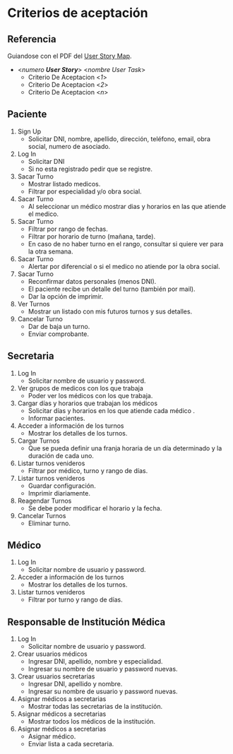 # Criterios de aceptación

## Referencia
Guiandose con el PDF del [User Story Map](./usm.pdf).
- <*numero **User Story***> <*nombre User Task*>
    - Criterio De Aceptacion <*1*>
    - Criterio De Aceptacion <*2*>
    - Criterio De Aceptacion <*n*>

## Paciente
1. Sign Up
    - Solicitar DNI, nombre, apellido, dirección, teléfono, email, obra social, numero de asociado.
2. Log In
    - Solicitar DNI
    - Si no esta registrado pedir que se registre.
3. Sacar Turno
    - Mostrar listado medicos.
    - Filtrar por especialidad y/o obra social.
4. Sacar Turno
    - Al seleccionar un médico mostrar dias y horarios en las que atiende el medico.
5. Sacar Turno
    - Filtrar por rango de fechas.
    - Filtrar por horario de turno (mañana, tarde).
    - En caso de no haber turno en el rango, consultar si quiere ver para la otra semana.
6. Sacar Turno
    - Alertar por diferencial o si el medico no atiende por la obra social.
7. Sacar Turno
    - Reconfirmar datos personales (menos DNI).
    - El paciente recibe un detalle del turno (también por mail).
    - Dar la opción de imprimir.
8. Ver Turnos
    - Mostrar un listado con mis futuros turnos y sus detalles.
9. Cancelar Turno
    - Dar de baja un turno.
    - Enviar comprobante.
## Secretaria
1. Log In
    - Solicitar nombre de usuario y password.
2. Ver grupos de medicos con los que trabaja
    - Poder ver los médicos con los que trabaja.
3. Cargar días y horarios que trabajan los médicos
    - Solicitar días y horarios en los que atiende cada médico .
    - Informar pacientes.
4. Acceder a información de los turnos
    - Mostrar los detalles de los turnos.
5. Cargar Turnos
    - Que se pueda definir una franja horaria de un día determinado y la duración de cada uno.
6. Listar turnos venideros
    - Filtrar por médico, turno y rango de días.
7. Listar turnos venideros
    - Guardar configuración.
    - Imprimir diariamente.
8. Reagendar Turnos
    - Se debe poder modificar el horario y la fecha.
9. Cancelar Turnos
    - Eliminar turno.
## Médico
1. Log In
    - Solicitar nombre de usuario y password.
2.  Acceder a información de los turnos
    - Mostrar los detalles de los turnos.
3. Listar turnos venideros
    - Filtrar por turno y rango de días.
## Responsable de Institución Médica
1. Log In
    - Solicitar nombre de usuario y password.
2. Crear usuarios médicos
    - Ingresar DNI, apellido, nombre y especialidad.
    - Ingresar su nombre de usuario y password nuevas.
3. Crear usuarios secretarias
    - Ingresar DNI, apellido y nombre.
    - Ingresar su nombre de usuario y password nuevas.
4. Asignar médicos a secretarias
    - Mostrar todas las secretarias de la institución.
5. Asignar médicos a secretarias
    - Mostrar todos los médicos de la institución.
6. Asignar médicos a secretarias
    - Asignar médico.
    - Enviar lista a cada secretaria.
